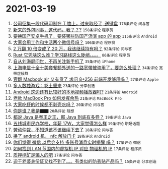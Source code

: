 # 2021-03-19

1. [公司征集一段代码印制在 T 恤上，过来取经了, 送键盘](https://www.v2ex.com/t/763130) `176条评论` `问与答`
1. [新来的外包同事，这代码，我？？?](https://www.v2ex.com/t/763063) `158条评论` `程序员`
1. [要换国产安卓手机了，要装哪些防国产流氓 app 的 app](https://www.v2ex.com/t/763097) `115条评论` `Android`
1. [大家会用工作和生活两个微信号吗？](https://www.v2ex.com/t/763052) `106条评论` `程序员`
1. [2 万翻 10 倍变成了 20 万，我该继续持有吗？](https://www.v2ex.com/t/763109) `92条评论` `问与答`
1. [Rust 它凭啥这么难？学习路线这么陡峭。。。。](https://www.v2ex.com/t/763062) `86条评论` `程序员`
1. [自从刘海屏问世，不再关注新手机了](https://www.v2ex.com/t/763174) `35条评论` `iPhone`
1. [上海电信十全十美套餐额外送的一路宽带被盗用了，要怎么处理？](https://www.v2ex.com/t/763086) `34条评论` `宽带症候群`
1. [官翻 Macbook air 又有货了 求问 8+256 前端开发够用吗？](https://www.v2ex.com/t/763163) `27条评论` `Apple`
1. [多人数独游戏：卷土重来](https://www.v2ex.com/t/763217) `23条评论` `分享创造`
1. [Android 这边还有比较好的本地视频播放器吗?](https://www.v2ex.com/t/763172) `21条评论` `Android`
1. [老款 MacBook Pro 如何发挥余热](https://www.v2ex.com/t/763053) `21条评论` `MacBook Pro`
1. [大家吃虾的时候都不剥壳吃吗？](https://www.v2ex.com/t/763159) `20条评论` `问与答`
1. [你是谁？我是▇▇](https://www.v2ex.com/t/763034) `20条评论` `随想`
1. [都说 Java 是卷王之王，那 Java 到底有多卷？](https://www.v2ex.com/t/763188) `19条评论` `Java`
1. [五线城市民办学校，年薪 17W，大家觉得怎么样](https://www.v2ex.com/t/763155) `19条评论` `职场话题`
1. [劳动仲裁，不知道该不该继续下去了](https://www.v2ex.com/t/763224) `18条评论` `问与答`
1. [换了 android 机， nfc 解放门卡](https://www.v2ex.com/t/763203) `18条评论` `Android`
1. [你们觉得 微信 以后会支持 多账号消息实时提醒 吗？](https://www.v2ex.com/t/763226) `17条评论` `微信`
1. [如何找到 LAN 范围内的虚拟机 IP 对应 物理机的 IP](https://www.v2ex.com/t/763151) `17条评论` `程序员`
1. [质押挖矿是骗人的吧](https://www.v2ex.com/t/763093) `17条评论` `问与答`
1. [迫于老婆身份证又找不到了。。。有类似的防丢贴产品吗？](https://www.v2ex.com/t/763181) `15条评论` `分享创造`
